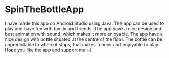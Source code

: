# SpinTheBottleApp
I have made this app on Android Studio using Java.
The app can be used to play and have fun with family and friends. The app have a nice design and best animation with sound, which makes it more enjoyable. The app have a nice design with bottle situated at the centre of the floor. The bottle can be unpredictable to where it stops, that makes funnier and enjoyable to play. Hope you like the app and support me ;-)
